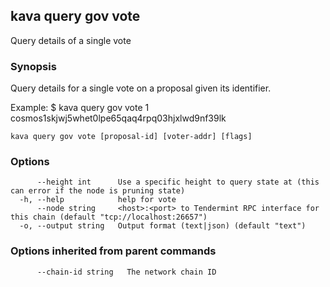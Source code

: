 <!--
title: vote
-->
## kava query gov vote

Query details of a single vote

### Synopsis

Query details for a single vote on a proposal given its identifier.

Example:
$ kava query gov vote 1 cosmos1skjwj5whet0lpe65qaq4rpq03hjxlwd9nf39lk

```
kava query gov vote [proposal-id] [voter-addr] [flags]
```

### Options

```
      --height int      Use a specific height to query state at (this can error if the node is pruning state)
  -h, --help            help for vote
      --node string     <host>:<port> to Tendermint RPC interface for this chain (default "tcp://localhost:26657")
  -o, --output string   Output format (text|json) (default "text")
```

### Options inherited from parent commands

```
      --chain-id string   The network chain ID
```

